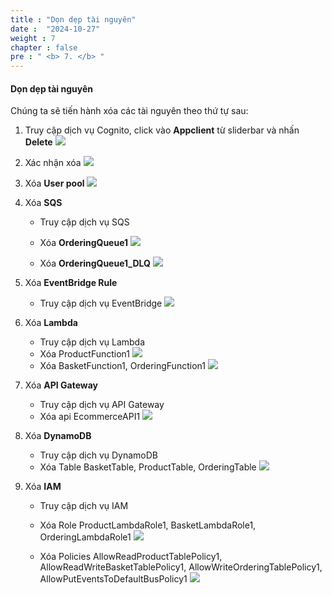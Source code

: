 ```yaml
---
title : "Dọn dẹp tài nguyên"
date :  "2024-10-27" 
weight : 7
chapter : false
pre : " <b> 7. </b> "
---
```



#### Dọn dẹp tài nguyên
Chúng ta sẽ tiến hành xóa các tài nguyên theo thứ tự sau:

1. Truy cập dịch vụ Cognito, click vào **Appclient** từ sliderbar và nhấn **Delete**
![](/images/7/01.png?width=50pc)

2. Xác nhận xóa
![](/images/7/02.png?width=50pc)

3. Xóa **User pool**
![](/images/7/03.png?width=50pc)

4. Xóa **SQS**
    - Truy cập dịch vụ SQS
    - Xóa **OrderingQueue1**
![](/images/7/04.png?width=50pc)

    - Xóa **OrderingQueue1_DLQ**
![](/images/7/05.png?width=50pc)

5. Xóa **EventBridge Rule**
    - Truy cập dịch vụ EventBridge
![](/images/7/06.png?width=50pc)

6. Xóa **Lambda**
    - Truy cập dịch vụ Lambda
    - Xóa ProductFunction1
![](/images/7/07.png?width=50pc)
    - Xóa BasketFunction1, OrderingFunction1
![](/images/7/08.png?width=50pc)

7. Xóa **API Gateway**
    - Truy cập dịch vụ API Gateway
    - Xóa api EcommerceAPI1
![](/images/7/09.png?width=50pc)


8. Xóa **DynamoDB**
    - Truy cập dịch vụ DynamoDB
    - Xóa Table BasketTable, ProductTable, OrderingTable
![](/images/7/10.png?width=50pc)

9. Xóa **IAM**
    - Truy cập dịch vụ IAM
    - Xóa Role ProductLambdaRole1, BasketLambdaRole1, OrderingLambdaRole1
![](/images/7/11.png?width=50pc)

    - Xóa Policies AllowReadProductTablePolicy1, AllowReadWriteBasketTablePolicy1, AllowWriteOrderingTablePolicy1, AllowPutEventsToDefaultBusPolicy1
![](/images/7/12.png?width=50pc)
